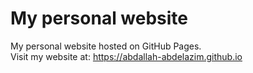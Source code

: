 # My personal website
My personal website hosted on GitHub Pages.  
Visit my website at: https://abdallah-abdelazim.github.io
